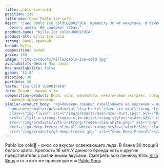 ```yaml
---
title: pablo-ice-cold
position: 219
title-seo: Снюс Pablo Ice cold
descr: "Снюс Pablo Ice cold\U0001F9CA. Крепость 30 мг никотина. В банке 20 порций
  белого цвета. Не содержит табак."
product-name: "Killa Ice cold\U0001F9CA"
product-alt: Killa Ice cold
strong: Очень крепкий
brand: Killa
composition: Белый
price: 160
image: "/img/products/killa/pablo-ice-cold.jpg"
availability-descr: Под заказ
has_availability: false
gramm: '12.8'
nicotine: 30
portions: 20
taste: "Ice Cold \U0001F9CA"
form: Белый, порции slim
composition-product: Вода, соль, целлюлоза, никотиновый экстракт, поваренная сода,
  пищевой ароматизатор.
similar-product_body: "<p>Похожие товары: <small>Жмите на картинки и читайте полное
  описание</small></p>\n<div>\n\t\t<a href=\"/dzen-ice-mint\"><img style=\"width:32%\"
  class=\"img-fluid\" src=\"/img/products/dzen/dzen-mint.jpg\" alt=\"Dzen Ice Mint\"></a>\n\t\t<a
  href=\"/lyft-x-strong-freeze-slim-white\"><img style=\"width:32%\" class=\"img-fluid\"
  src=\"/img/products/lyft-x-strong-freeze-slim-white.png\" alt=\"Лифт фриз\"></a>\n<a
  href=\"/g4-deep-freeze-slim-all-white\"><img style=\"width:32%\" class=\"img-fluid\"
  src=\"/img/products/g4-deep-freeze.jpg\" alt=\"Снюс Deep Freeze\"></a>\n</div>"
---
```


Pablo Ice cold🧊 - снюс со вкусом освежающего льда. В банке 20 порций белого цвета. Крепость 16 мг/г.У данного бренда есть и другие представители c различными вкусами. Смотреть всю линейку Killa: <a href="/killa-snus">Killa Snus</a> и от этого же производителя <a href="/pablo-snus">Pablo Snus</a>